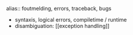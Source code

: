 alias:: foutmelding, errors, traceback, bugs

- syntaxis, logical errors, compiletime / runtime
- disambiguation: [[exception handling]]